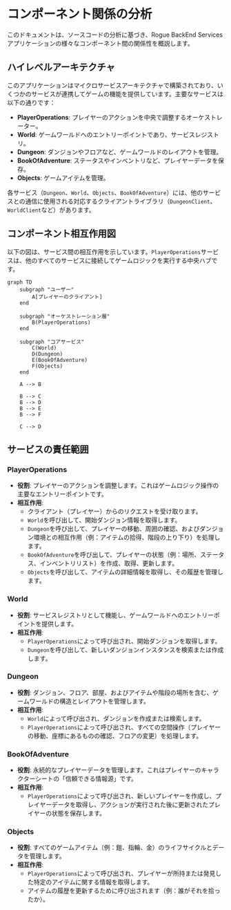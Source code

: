 # コンポーネント関係の分析

このドキュメントは、ソースコードの分析に基づき、Rogue BackEnd Servicesアプリケーションの様々なコンポーネント間の関係性を概説します。

## ハイレベルアーキテクチャ

このアプリケーションはマイクロサービスアーキテクチャで構築されており、いくつかのサービスが連携してゲームの機能を提供しています。主要なサービスは以下の通りです：

*   **PlayerOperations**: プレイヤーのアクションを中央で調整するオーケストレーター。
*   **World**: ゲームワールドへのエントリーポイントであり、サービスレジストリ。
*   **Dungeon**: ダンジョンやフロアなど、ゲームワールドのレイアウトを管理。
*   **BookOfAdventure**: ステータスやインベントリなど、プレイヤーデータを保存。
*   **Objects**: ゲームアイテムを管理。

各サービス（`Dungeon`、`World`、`Objects`、`BookOfAdventure`）には、他のサービスとの通信に使用される対応するクライアントライブラリ（`DungeonClient`、`WorldClient`など）があります。

## コンポーネント相互作用図

以下の図は、サービス間の相互作用を示しています。`PlayerOperations`サービスは、他のすべてのサービスに接続してゲームロジックを実行する中央ハブです。

```mermaid
graph TD
    subgraph "ユーザー"
        A[プレイヤーのクライアント]
    end

    subgraph "オーケストレーション層"
        B(PlayerOperations)
    end

    subgraph "コアサービス"
        C(World)
        D(Dungeon)
        E(BookOfAdventure)
        F(Objects)
    end

    A --> B

    B --> C
    B --> D
    B --> E
    B --> F

    C --> D
```

## サービスの責任範囲

### PlayerOperations
-   **役割**: プレイヤーのアクションを調整します。これはゲームロジック操作の主要なエントリーポイントです。
-   **相互作用**:
    -   クライアント（プレイヤー）からのリクエストを受け取ります。
    -   `World`を呼び出して、開始ダンジョン情報を取得します。
    -   `Dungeon`を呼び出して、プレイヤーの移動、周囲の確認、およびダンジョン環境との相互作用（例：アイテムの拾得、階段の上り下り）を処理します。
    -   `BookOfAdventure`を呼び出して、プレイヤーの状態（例：場所、ステータス、インベントリリスト）を作成、取得、更新します。
    -   `Objects`を呼び出して、アイテムの詳細情報を取得し、その履歴を管理します。

### World
-   **役割**: サービスレジストリとして機能し、ゲームワールドへのエントリーポイントを提供します。
-   **相互作用**:
    -   `PlayerOperations`によって呼び出され、開始ダンジョンを取得します。
    -   `Dungeon`を呼び出して、新しいダンジョンインスタンスを検索または作成します。

### Dungeon
-   **役割**: ダンジョン、フロア、部屋、およびアイテムや階段の場所を含む、ゲームワールドの構造とレイアウトを管理します。
-   **相互作用**:
    -   `World`によって呼び出され、ダンジョンを作成または検索します。
    -   `PlayerOperations`によって呼び出され、すべての空間操作（プレイヤーの移動、座標にあるものの確認、フロアの変更）を処理します。

### BookOfAdventure
-   **役割**: 永続的なプレイヤーデータを管理します。これはプレイヤーのキャラクターシートの「信頼できる情報源」です。
-   **相互作用**:
    -   `PlayerOperations`によって呼び出され、新しいプレイヤーを作成し、プレイヤーデータを取得し、アクションが実行された後に更新されたプレイヤーの状態を保存します。

### Objects
-   **役割**: すべてのゲームアイテム（例：鎧、指輪、金）のライフサイクルとデータを管理します。
-   **相互作用**:
    -   `PlayerOperations`によって呼び出され、プレイヤーが所持または発見した特定のアイテムに関する情報を取得します。
    -   アイテムの履歴を更新するために呼び出されます（例：誰がそれを拾ったか）。
